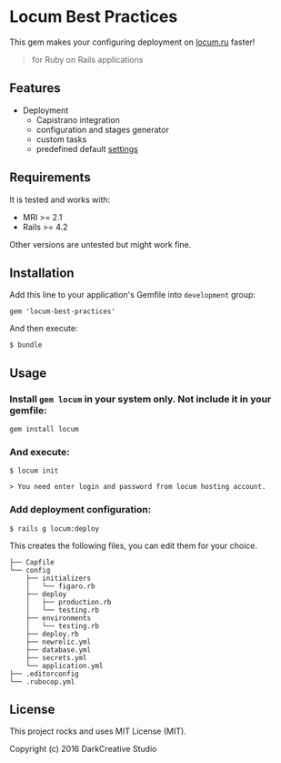 # Locum Best Practices
This gem makes your configuring deployment on [locum.ru](http://locum.ru/) faster!
> for Ruby on Rails applications

## Features

* Deployment
  - Capistrano integration
  - configuration and stages generator
  - custom tasks
  - predefined default [settings](lib/capistrano/snp/defaults.rb)
  
## Requirements

It is tested and works with:

* MRI >= 2.1
* Rails >= 4.2

Other versions are untested but might work fine.

## Installation

Add this line to your application's Gemfile into `development` group:

    gem 'locum-best-practices'

And then execute:

    $ bundle

## Usage

### Install `gem locum` in your system only. Not include it in your gemfile:

    gem install locum
  
### And execute:

    $ locum init
    
    > You need enter login and password from locum hosting account.

### Add deployment configuration:

    $ rails g locum:deploy

This creates the following files, you can edit them for your choice.

```
├── Capfile
└── config
    ├── initializers
    │   └── figaro.rb
    ├── deploy
    │   ├── production.rb
    │   └── testing.rb
    ├── environments
    │   └── testing.rb
    ├── deploy.rb
    ├── newrelic.yml
    ├── database.yml
    ├── secrets.yml
    └── application.yml
├── .editorconfig  
└── .rubocop.yml
```

## License

This project rocks and uses MIT License (MIT).

Copyright (c) 2016 DarkCreative Studio
